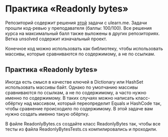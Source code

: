 ﻿
# ﻿Практика «Readonly bytes»
Репозиторий содержит решения [этой](https://ulearn.me/course/basicprogramming2/Praktika_Readonly_bytes__1a5e39b3-9b7f-46c5-bb3c-ab024f2c8714) задачи с ulearn.me.
Задачи прошли код-ревью у преподавателя (баллы: 100/100). Все решения курса на максимальный балл также выложены в других репозиториях.
Ветка unsolved содержит изначальный проект.

Конечное код можно использовать как библиотеку, чтобы использовать массивы, которые сравниваются по содержимому, а не по ссылкам.

## Практика «Readonly bytes»

Иногда есть смысл в качестве ключей в Dictionary или HashSet использовать массивы байт. Однако по умолчанию массивы сравниваются по ссылкам, а не по содержимому, а часто нужно именно по содержимому. В таких случаях можно написать класс-обёртку над массивом, который переопределит Equals и HashCode так, чтобы сравнение происходило по содержимому. В этой задаче вам нужно создать именно такую обёртку.

В файле ReadonlyBytes.cs создайте класс ReadonlyBytes так, чтобы все тесты из файла ReadonlyBytesTests.cs компилировались и проходили.

